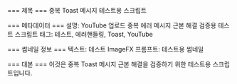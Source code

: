 === 제목 ===
중복 Toast 메시지 테스트용 스크립트

=== 메타데이터 ===
설명: YouTube 업로드 중복 에러 메시지 근본 해결 검증용 테스트 스크립트
태그: 테스트, 에러핸들링, Toast, YouTube

=== 썸네일 정보 ===
텍스트: 테스트
ImageFX 프롬프트: 테스트용 썸네일

=== 대본 ===
이것은 중복 Toast 메시지 근본 해결을 검증하기 위한 테스트용 스크립트입니다.
